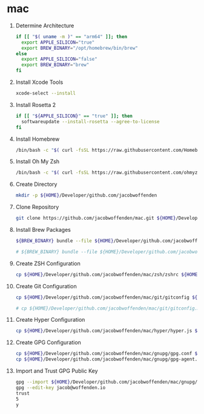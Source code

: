# mac

1. Determine Architecture

    ```bash
    if [[ "$( uname -m )" == "arm64" ]]; then
      export APPLE_SILICON="true"
      export BREW_BINARY="/opt/homebrew/bin/brew"
    else
      export APPLE_SILICON="false"
      export BREW_BINARY="brew"
    fi
    ```

1. Install Xcode Tools

    ```bash
    xcode-select --install
    ```

1. Install Rosetta 2

    ```bash
    if [[ "${APPLE_SILICON}" == "true" ]]; then
      softwareupdate --install-rosetta --agree-to-license
    fi
    ```

1. Install Homebrew

    ```bash
    /bin/bash -c "$( curl -fsSL https://raw.githubusercontent.com/Homebrew/install/HEAD/install.sh )"
    ```

1. Install Oh My Zsh

    ```bash
    /bin/bash -c "$( curl -fsSL https://raw.githubusercontent.com/ohmyzsh/ohmyzsh/master/tools/install.sh )"
    ```

1. Create Directory

    ```bash
    mkdir -p ${HOME}/Developer/github.com/jacobwoffenden
    ```

1. Clone Repository

    ```bash
    git clone https://github.com/jacobwoffenden/mac.git ${HOME}/Developer/github.com/jacobwoffenden/mac
    ```

1. Install Brew Packages

    ```bash
    ${BREW_BINARY} bundle --file ${HOME}/Developer/github.com/jacobwoffenden/mac/Brewfile

    # ${BREW_BINARY} bundle --file ${HOME}/Developer/github.com/jacobwoffenden/mac/Brewfile.moj
    ```

1. Create ZSH Configuration

    ```bash
    cp ${HOME}/Developer/github.com/jacobwoffenden/mac/zsh/zshrc ${HOME}/.zshrc
    ```

1. Create Git Configuration

    ```bash
    cp ${HOME}/Developer/github.com/jacobwoffenden/mac/git/gitconfig ${HOME}/.gitconfig

    # cp ${HOME}/Developer/github.com/jacobwoffenden/mac/git/gitconfig.moj ${HOME}/.gitconfig
    ```

1. Create Hyper Configuration

    ```bash
    cp ${HOME}/Developer/github.com/jacobwoffenden/mac/hyper/hyper.js ${HOME}/.hyper.js
    ```

1. Create GPG Configuration

    ```bash
    cp ${HOME}/Developer/github.com/jacobwoffenden/mac/gnupg/gpg.conf ${HOME}/.gnupg/gpg.conf
    cp ${HOME}/Developer/github.com/jacobwoffenden/mac/gnupg/gpg-agent.conf ${HOME}/.gnupg/gpg-agent.conf
    ```

1. Import and Trust GPG Public Key

    ```bash
    gpg --import ${HOME}/Developer/github.com/jacobwoffenden/mac/gnupg/jacob@woffenden.io.asc
    gpg --edit-key jacob@woffenden.io
    trust
    5
    y
    ```
